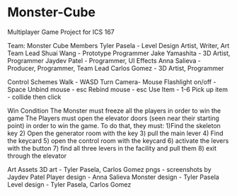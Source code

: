 # Monster-Cube
Multiplayer Game Project for ICS 167

Team: Monster Cube 
Members
Tyler Pasela - Level Design Artist, Writer, Art Team Lead
Shuai Wang - Prototype Programmer
Jake Yamashita - 3D Artist, Programmer
Jaydev Patel - Programmer, UI Effects
Anna Salieva - Producer, Programmer, Team Lead
Carlos Gomez - 3D Artist, Programmer

Control Schemes
Walk - WASD
Turn Camera- Mouse
Flashlight on/off - Space
Unbind mouse - esc
Rebind mouse - esc
Use Item - 1-6
Pick up item - collide then click

Win Condition
The Monster must freeze all the players in order to win the game
The Players must open the elevator doors (seen near their starting point) in order to win the game.
To do that, they must:
1)Find the skeleton key
2) Open the generator room with the key
3) pull the main lever
4) Find the keycard
5) open the control room with the keycard
6) activate the levers with the button
7) find all three levers in the facility and pull them
8) exit through the elevator

Art Assets
3D art - Tyler Pasela, Carlos Gomez
pngs - screenshots by Jaydev Patel
Player design - Anna Salieva
Monster design - Tyler Pasela
Level design - Tyler Pasela, Carlos Gomez



